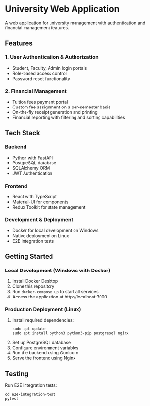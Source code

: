 # University Web Application

A web application for university management with authentication and financial management features.

## Features

### 1. User Authentication & Authorization
- Student, Faculty, Admin login portals
- Role-based access control
- Password reset functionality

### 2. Financial Management
- Tuition fees payment portal
- Custom fee assignment on a per-semester basis
- On-the-fly receipt generation and printing
- Financial reporting with filtering and sorting capabilities

## Tech Stack

### Backend
- Python with FastAPI
- PostgreSQL database
- SQLAlchemy ORM
- JWT Authentication

### Frontend
- React with TypeScript
- Material-UI for components
- Redux Toolkit for state management

### Development & Deployment
- Docker for local development on Windows
- Native deployment on Linux
- E2E integration tests

## Getting Started

### Local Development (Windows with Docker)

1. Install Docker Desktop
2. Clone this repository
3. Run `docker-compose up` to start all services
4. Access the application at http://localhost:3000

### Production Deployment (Linux)

1. Install required dependencies:
   ```
   sudo apt update
   sudo apt install python3 python3-pip postgresql nginx
   ```
2. Set up PostgreSQL database
3. Configure environment variables
4. Run the backend using Gunicorn
5. Serve the frontend using Nginx

## Testing

Run E2E integration tests:
```
cd e2e-integration-test
pytest
```
